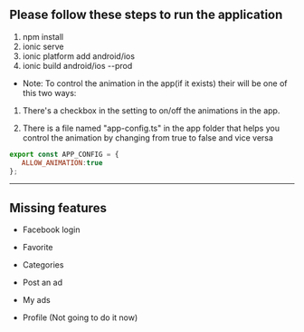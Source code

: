 ## Please follow these steps to run the application 

1. npm install 
2. ionic serve
3. ionic platform add android/ios
4. ionic build android/ios --prod

- Note: To control the animation in the app(if it exists) their will be one of this two ways:

1. There's a checkbox in the setting to on/off the animations in the app.

2. There is a file named "app-config.ts" in the app folder that helps you control the animation by changing  from true to false and vice versa

```javascript
export const APP_CONFIG = {
   ALLOW_ANIMATION:true
};
```

___

## Missing features

- Facebook login
- Favorite
- Categories
- Post an ad
- My ads

- Profile (Not going to do it now)